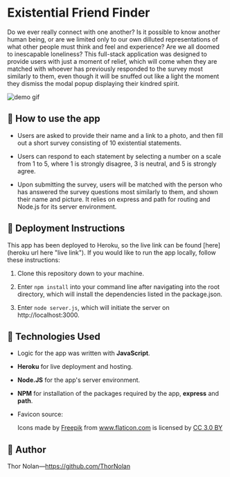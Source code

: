 Existential Friend Finder
=======================================================================
Do we ever really connect with one another? Is it possible to know another human being, or are we limited only to our own dilluted representations of what other people must think and feel and experience? Are we all doomed to inescapable loneliness? This full-stack application was designed to provide users with just a moment of relief, which will come when they are matched with whoever has previously responded to the survey most similarly to them, even though it will be snuffed out like a light the moment they dismiss the modal popup displaying their kindred spirit. 

![demo gif](app/public/assets/images/friend-finder-demo.gif "demo gif of friend finder in action")

## 🔑 How to use the app  
+ Users are asked to provide their name and a link to a photo, and then fill out a short survey consisting of 10 existential statements. 
  
+ Users can respond to each statement by selecting a number on a scale from 1 to 5, where 1 is strongly disagree, 3 is neutral, and 5 is strongly agree. 
  
+ Upon submitting the survey, users will be matched with the person who has answered the survey questions most similarly to them, and shown their name and picture. It relies on express and path for routing and Node.js for its server environment. 

## 📁 Deployment Instructions
This app has been deployed to Heroku, so the live link can be found [here](heroku url here "live link"). If you would like to run the app locally, follow these instructions: 

1. Clone this repository down to your machine.
   
2. Enter `npm install` into your command line after navigating into the root directory, which will install the dependencies listed in the package.json.
   
3. Enter `node server.js`, which will initiate the server on http://localhost:3000.

## 🔧 Technologies Used  

+ Logic for the app was written with **JavaScript**.
  
+ **Heroku** for live deployment and hosting.
  
+ **Node.JS** for the app's server environment.
  
+ **NPM** for installation of the packages required by the app, **express** and **path**.

+ Favicon source: <div>Icons made by <a href="https://www.freepik.com/" title="Freepik">Freepik</a> from <a href="https://www.flaticon.com/" 			    title="Flaticon">www.flaticon.com</a> is licensed by <a href="http://creativecommons.org/licenses/by/3.0/" title="Creative Commons BY 3.0" target="_blank">CC 3.0 BY</a></div>

## 🌌 Author 

Thor Nolan—https://github.com/ThorNolan

